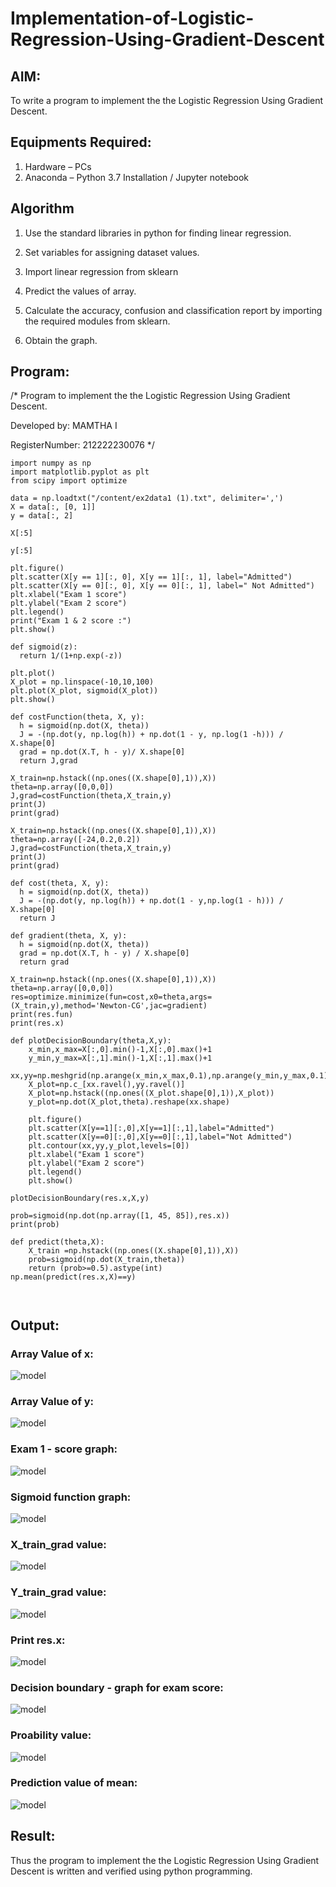 # Implementation-of-Logistic-Regression-Using-Gradient-Descent

## AIM:
To write a program to implement the the Logistic Regression Using Gradient Descent.

## Equipments Required:
1. Hardware – PCs
2. Anaconda – Python 3.7 Installation / Jupyter notebook

## Algorithm
1. Use the standard libraries in python for finding linear regression. 
2. Set variables for assigning dataset values. 
3. Import linear regression from sklearn

4. Predict the values of array. 

5. Calculate the accuracy, confusion and classification report by importing the required modules from sklearn. 
6. Obtain the graph. 

## Program:

/*
Program to implement the the Logistic Regression Using Gradient Descent.

Developed by: MAMTHA I

RegisterNumber:  212222230076
*/
```
import numpy as np
import matplotlib.pyplot as plt
from scipy import optimize

data = np.loadtxt("/content/ex2data1 (1).txt", delimiter=',')
X = data[:, [0, 1]]
y = data[:, 2]

X[:5]

y[:5]

plt.figure()
plt.scatter(X[y == 1][:, 0], X[y == 1][:, 1], label="Admitted")
plt.scatter(X[y == 0][:, 0], X[y == 0][:, 1], label=" Not Admitted")
plt.xlabel("Exam 1 score")
plt.ylabel("Exam 2 score")
plt.legend()
print("Exam 1 & 2 score :")
plt.show()

def sigmoid(z):
  return 1/(1+np.exp(-z))

plt.plot()
X_plot = np.linspace(-10,10,100)
plt.plot(X_plot, sigmoid(X_plot))
plt.show()

def costFunction(theta, X, y):
  h = sigmoid(np.dot(X, theta))
  J = -(np.dot(y, np.log(h)) + np.dot(1 - y, np.log(1 -h))) / X.shape[0]
  grad = np.dot(X.T, h - y)/ X.shape[0]
  return J,grad

X_train=np.hstack((np.ones((X.shape[0],1)),X))
theta=np.array([0,0,0])
J,grad=costFunction(theta,X_train,y)
print(J)
print(grad)

X_train=np.hstack((np.ones((X.shape[0],1)),X))
theta=np.array([-24,0.2,0.2])
J,grad=costFunction(theta,X_train,y)
print(J)
print(grad)

def cost(theta, X, y):
  h = sigmoid(np.dot(X, theta))
  J = -(np.dot(y, np.log(h)) + np.dot(1 - y,np.log(1 - h))) / X.shape[0]
  return J

def gradient(theta, X, y):
  h = sigmoid(np.dot(X, theta))
  grad = np.dot(X.T, h - y) / X.shape[0]
  return grad

X_train=np.hstack((np.ones((X.shape[0],1)),X))
theta=np.array([0,0,0])
res=optimize.minimize(fun=cost,x0=theta,args=(X_train,y),method='Newton-CG',jac=gradient)
print(res.fun)
print(res.x)

def plotDecisionBoundary(theta,X,y):
    x_min,x_max=X[:,0].min()-1,X[:,0].max()+1
    y_min,y_max=X[:,1].min()-1,X[:,1].max()+1
    xx,yy=np.meshgrid(np.arange(x_min,x_max,0.1),np.arange(y_min,y_max,0.1))
    X_plot=np.c_[xx.ravel(),yy.ravel()]
    X_plot=np.hstack((np.ones((X_plot.shape[0],1)),X_plot))
    y_plot=np.dot(X_plot,theta).reshape(xx.shape)
    
    plt.figure()
    plt.scatter(X[y==1][:,0],X[y==1][:,1],label="Admitted")
    plt.scatter(X[y==0][:,0],X[y==0][:,1],label="Not Admitted")
    plt.contour(xx,yy,y_plot,levels=[0])
    plt.xlabel("Exam 1 score")
    plt.ylabel("Exam 2 score")
    plt.legend()
    plt.show()

plotDecisionBoundary(res.x,X,y)

prob=sigmoid(np.dot(np.array([1, 45, 85]),res.x))
print(prob)

def predict(theta,X):
    X_train =np.hstack((np.ones((X.shape[0],1)),X))
    prob=sigmoid(np.dot(X_train,theta))
    return (prob>=0.5).astype(int)
np.mean(predict(res.x,X)==y)



```
## Output:
### Array Value of x:

![model](./out1.png)
### Array Value of y:

![model](./out2.png)
### Exam 1 - score graph:

![model](./out3.png)
### Sigmoid function graph:

![model](./out4.png)
### X_train_grad value:

![model](./out5.png)
### Y_train_grad value:

![model](./out6.png)
### Print res.x:

![model](./out7.png)
### Decision boundary - graph for exam score:

![model](./out8.png)
### Proability value:
![model](./out9.png)
### Prediction value of mean:

![model](./out10.png)



## Result:
Thus the program to implement the the Logistic Regression Using Gradient Descent is written and verified using python programming.

